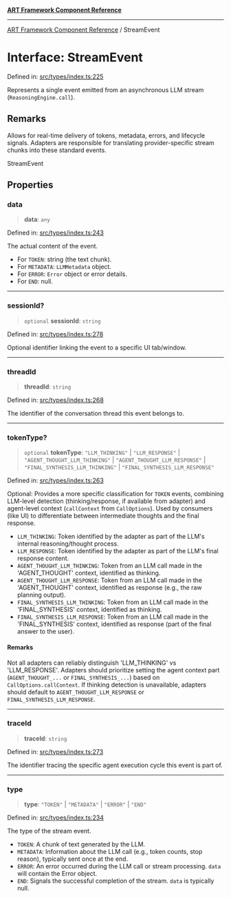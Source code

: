 [**ART Framework Component Reference**](../README.md)

***

[ART Framework Component Reference](../README.md) / StreamEvent

# Interface: StreamEvent

Defined in: [src/types/index.ts:225](https://github.com/hashangit/ART/blob/1e49ae91e230443ba790ac800658233963b3d60c/src/types/index.ts#L225)

Represents a single event emitted from an asynchronous LLM stream (`ReasoningEngine.call`).

## Remarks

Allows for real-time delivery of tokens, metadata, errors, and lifecycle signals.
Adapters are responsible for translating provider-specific stream chunks into these standard events.

 StreamEvent

## Properties

### data

> **data**: `any`

Defined in: [src/types/index.ts:243](https://github.com/hashangit/ART/blob/1e49ae91e230443ba790ac800658233963b3d60c/src/types/index.ts#L243)

The actual content of the event.
- For `TOKEN`: string (the text chunk).
- For `METADATA`: `LLMMetadata` object.
- For `ERROR`: `Error` object or error details.
- For `END`: null.

***

### sessionId?

> `optional` **sessionId**: `string`

Defined in: [src/types/index.ts:278](https://github.com/hashangit/ART/blob/1e49ae91e230443ba790ac800658233963b3d60c/src/types/index.ts#L278)

Optional identifier linking the event to a specific UI tab/window.

***

### threadId

> **threadId**: `string`

Defined in: [src/types/index.ts:268](https://github.com/hashangit/ART/blob/1e49ae91e230443ba790ac800658233963b3d60c/src/types/index.ts#L268)

The identifier of the conversation thread this event belongs to.

***

### tokenType?

> `optional` **tokenType**: `"LLM_THINKING"` \| `"LLM_RESPONSE"` \| `"AGENT_THOUGHT_LLM_THINKING"` \| `"AGENT_THOUGHT_LLM_RESPONSE"` \| `"FINAL_SYNTHESIS_LLM_THINKING"` \| `"FINAL_SYNTHESIS_LLM_RESPONSE"`

Defined in: [src/types/index.ts:263](https://github.com/hashangit/ART/blob/1e49ae91e230443ba790ac800658233963b3d60c/src/types/index.ts#L263)

Optional: Provides a more specific classification for `TOKEN` events,
combining LLM-level detection (thinking/response, if available from adapter)
and agent-level context (`callContext` from `CallOptions`).
Used by consumers (like UI) to differentiate between intermediate thoughts and the final response.

- `LLM_THINKING`: Token identified by the adapter as part of the LLM's internal reasoning/thought process.
- `LLM_RESPONSE`: Token identified by the adapter as part of the LLM's final response content.
- `AGENT_THOUGHT_LLM_THINKING`: Token from an LLM call made in the 'AGENT_THOUGHT' context, identified as thinking.
- `AGENT_THOUGHT_LLM_RESPONSE`: Token from an LLM call made in the 'AGENT_THOUGHT' context, identified as response (e.g., the raw planning output).
- `FINAL_SYNTHESIS_LLM_THINKING`: Token from an LLM call made in the 'FINAL_SYNTHESIS' context, identified as thinking.
- `FINAL_SYNTHESIS_LLM_RESPONSE`: Token from an LLM call made in the 'FINAL_SYNTHESIS' context, identified as response (part of the final answer to the user).

#### Remarks

Not all adapters can reliably distinguish 'LLM_THINKING' vs 'LLM_RESPONSE'.
Adapters should prioritize setting the agent context part (`AGENT_THOUGHT_...` or `FINAL_SYNTHESIS_...`) based on `CallOptions.callContext`.
If thinking detection is unavailable, adapters should default to `AGENT_THOUGHT_LLM_RESPONSE` or `FINAL_SYNTHESIS_LLM_RESPONSE`.

***

### traceId

> **traceId**: `string`

Defined in: [src/types/index.ts:273](https://github.com/hashangit/ART/blob/1e49ae91e230443ba790ac800658233963b3d60c/src/types/index.ts#L273)

The identifier tracing the specific agent execution cycle this event is part of.

***

### type

> **type**: `"TOKEN"` \| `"METADATA"` \| `"ERROR"` \| `"END"`

Defined in: [src/types/index.ts:234](https://github.com/hashangit/ART/blob/1e49ae91e230443ba790ac800658233963b3d60c/src/types/index.ts#L234)

The type of the stream event.
- `TOKEN`: A chunk of text generated by the LLM.
- `METADATA`: Information about the LLM call (e.g., token counts, stop reason), typically sent once at the end.
- `ERROR`: An error occurred during the LLM call or stream processing. `data` will contain the Error object.
- `END`: Signals the successful completion of the stream. `data` is typically null.
